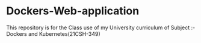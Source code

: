 # Dockers-Web-application
This repository is for the Class use of my University curriculum of Subject :- Dockers and Kubernetes(21CSH-349)
